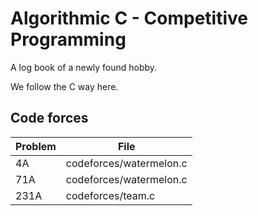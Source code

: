# Algorithmic C - Competitive Programming

A log book of a newly found hobby.

We follow the C way here.

## Code forces

Problem | File
------- | ----
4A      | codeforces/watermelon.c
71A     | codeforces/watermelon.c
231A    | codeforces/team.c
